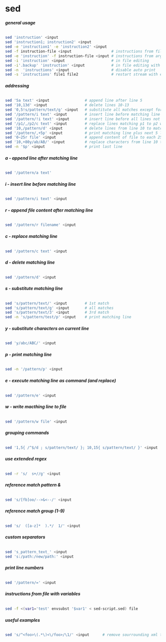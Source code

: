 # sed

###### __general usage__
```bash
sed 'instruction' <input
sed 'instruction1; instruction2' <input
sed -e 'instruction1' -e 'instruction2' <input
sed -f instruction-file <input					# instructions from file
sed -e 'instruction' -f instruction-file <input	# instructions from arg and file
sed -i 'instruction' <input						# in file editing
sed -i'.backup' 'instruction' <input			# in file editing with backup
sed -n	'instructions' <input 					# disable auto print
sed -s 'instructions' file1 file2 				# restart stream with each file
```

###### __addressing__
```bash
sed '5a text' <input				# append line after line 5
sed '10,13d' <input					# delete lines 10-13
sed '0,5!s/pattern/text/g' <input	# substitute all matches except for line 0-5
sed '/pattern/i text' <input		# insert line before matching line
sed '/pattern/!i text' <input		# insert line before all lines not matching
sed '/p1/,/p2/c text' <input		# replace lines matching p1 to p2 with text
sed '10,/pattern/d' <input			# delete lines from line 10 to matching line
sed '/pattern/,+5p' <input			# print matching line plus next 5 lines
sed '0~25r file' <input				# append content of file to each 25th line
sed '10,+80y/ab/AB/' <input 		# replace characters from line 10 to 90
sed -n '$p' <input 					# print last line
```

###### __a - append line after matching line__
```bash
sed '/pattern/a text'
```
                                                   
###### __i - insert line before matching line__
```bash
sed '/pattern/i text' <input
```

###### __r - append file content after matching line__
```bash
sed '/pattern/r filename' <input
```

###### __c - replace matching line__
```bash
sed '/pattern/c text' <input
```

###### __d - delete matching line__
```bash
sed '/pattern/d' <input
```

###### __s - substitute matching line__
```bash
sed 's/pattern/text/' <input		# 1st match
sed 's/pattern/text/g' <input		# all matches
sed 's/pattern/text/3' <input		# 3rd match
sed -n 's/pattern/test/p' <input 	# print matching line
```

###### __y - substitute characters on current line__
```bash
sed 'y/abc/ABC/' <input
```

###### __p - print matching line__
```bash
sed -n '/pattern/p' <input
```

###### __e - execute matching line as command (and replace)__
```bash
sed '/pattern/e' <input
```

###### __w - write macthing line to file__
```bash
sed '/pattern/w file' <input
```

###### __grouping commands__
```bash
sed '1,5{ /^$/d ; s/pattern/text/ }; 10,15{ s/pattern/text/ }' <input
```

###### __use extended regex__
```bash
sed -r 's/  s+//g' <input
```

###### __reference match pattern &__
```bash
sed 's/[fb]oo/-->&<--/' <input
```

###### __reference match group (1-9)__
```bash
sed 's/  ([a-z]*  ).*/  1/' <input
```

###### __custom separators__
```bash
sed 's_pattern_text_' <input
sed 's:/path:/new/path:' <input
```

###### __print line numbers__
```bash
sed '/pattern/=' <input
```

###### __instructions from file with variables__
```bash
sed -f <(var1='test' envsubst '$var1' < sed-script.sed) file
```

###### __useful examples__ 
```bash
sed 's/^<foo>\(.*\)<\/foo>/\1/' <input		# remove sourrounding xml tag
```
